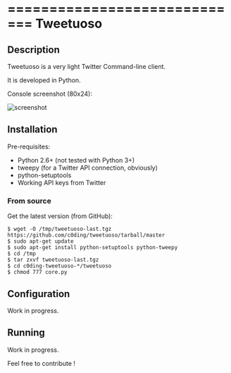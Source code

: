 =============================
Tweetuoso
=============================

## Description

Tweetuoso is a very light Twitter Command-line client.

It is developed in Python.

Console screenshot (80x24):

![screenshot](https://raw.github.com/c0ding/tweetuoso/master/tweetuoso/screenshot.png)

## Installation

Pre-requisites:

* Python 2.6+ (not tested with Python 3+)
* tweepy (for a Twitter API connection, obviously)
* python-setuptools 
* Working API keys from Twitter


### From source

Get the latest version (from GitHub):
 
    $ wget -O /tmp/tweetuoso-last.tgz https://github.com/c0ding/tweetuoso/tarball/master
    $ sudo apt-get update
    $ sudo apt-get install python-setuptools python-tweepy
    $ cd /tmp
	$ tar zxvf tweetuoso-last.tgz
	$ cd c0ding-tweetuoso-*/tweetuoso
	$ chmod 777 core.py

## Configuration

Work in progress.

## Running

Work in progress.


Feel free to contribute !
